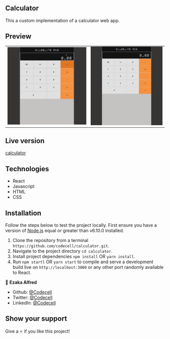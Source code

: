 ## Calculator
  This a custom implementation of a calculator web app.

## Preview
|                |                |
|----------------|----------------|
|<img src='./readmeAssets/calculator1.png' />|<img src='./readmeAssets/calculator2.png' />|

## Live version
[calculator](https://calculatepro.herokuapp.com/)

## Technologies
  - React
  - Javascript
  - HTML
  - CSS

## Installation
Follow the steps below to test the project locally. First ensure you have a version of [Node.js](http://nodejs.org/) equal or greater than v6.10.0 installed.

1. Clone the repository from a terminal `https://github.com/codecell/calculator.git`.
2. Navigate to the project directory `cd calculator`.
3. Install project dependencies `npm install` OR `yarn install`.
4. Run `npm startl` OR `yarn start` to compile  and serve a development build live on `http://localhost:3000` 
or any other port randomly available to React.

👤 **Ezaka Alfred**

- Github: [@Codecell](https://github.com/codecell)
- Twitter: [@Codecell](https://twitter.com/the_codecell)
- LinkedIn: [@Codecell](https://www.linkedin.com/in/alfrednoble/)

## Show your support

Give a ⭐️ if you like this project!